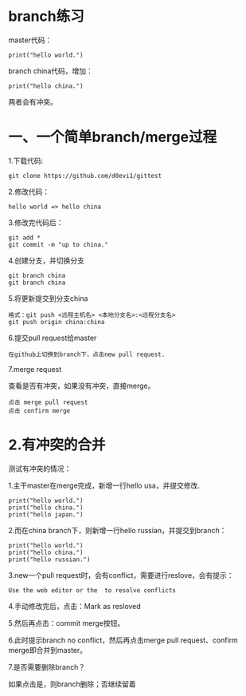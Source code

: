# branch练习

master代码：

	print("hello world.")
	
branch china代码，增加：

	print("hello china.")

两者会有冲突。

# 一、一个简单branch/merge过程

1.下载代码: 

	git clone https://github.com/d0evi1/gittest

2.修改代码：
	
	hello world => hello china

3.修改完代码后：

	git add *
	git commit -m "up to china."

4.创建分支，并切换分支
	
	git branch china
	git branch china

5.将更新提交到分支china
	
	格式：git push <远程主机名> <本地分支名>:<远程分支名>
	git push origin china:china

6.提交pull request给master
 
	在github上切换到branch下，点击new pull request.

7.merge request
	
查看是否有冲突，如果没有冲突，直接merge。

	点击 merge pull request
	点击 confirm merge
	
	
# 2.有冲突的合并

测试有冲突的情况：

1.主干master在merge完成，新增一行hello usa，并提交修改.

	print("hello world.")
	print("hello china.")
	print("hello japan.")
	
2.而在china branch下，则新增一行hello russian，并提交到branch：

	print("hello world.")
	print("hello china.")
	print("hello russian.")
	
3.new一个pull request时，会有conflict，需要进行reslove，会有提示：

	Use the web editor or the  to resolve conflicts

4.手动修改完后，点击：Mark as resloved

5.然后再点击：commit merge按钮。

6.此时提示branch no conflict，然后再点击merge pull request、confirm merge即合并到master。
	

7.是否需要删除branch？

如果点击是，则branch删除；否继续留着
